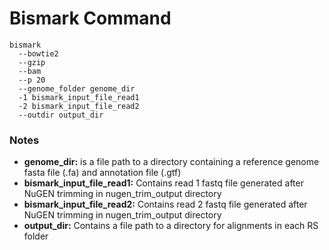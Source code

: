 # Bismark Command
```
bismark
  --bowtie2
  --gzip
  --bam
  --p 20
  --genome_folder genome_dir
  -1 bismark_input_file_read1
  -2 bismark_input_file_read2
  --outdir output_dir
```
### Notes
- **genome_dir:** is a file path to a directory containing a reference genome fasta file (.fa) and annotation file (.gtf)
- **bismark_input_file_read1:** Contains read 1 fastq file generated after NuGEN trimming in nugen_trim_output directory
- **bismark_input_file_read2:** Contains read 2 fastq file generated after NuGEN trimming in nugen_trim_output directory
- **output_dir:** Contains a file path to a directory for alignments in each RS folder
